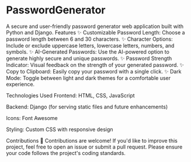 # PasswordGenerator
A secure and user-friendly password generator web application built with Python and Django.
Features
✨ Customizable Password Length: Choose a password length between 6 and 30 characters.
✨ Character Options: Include or exclude uppercase letters, lowercase letters, numbers, and symbols.
✨ AI-Generated Passwords: Use the AI-powered option to generate highly secure and unique passwords.
✨ Password Strength Indicator: Visual feedback on the strength of your generated password.
✨ Copy to Clipboard: Easily copy your password with a single click.
✨ Dark Mode: Toggle between light and dark themes for a comfortable user experience.

Technologies Used
Frontend: HTML, CSS, JavaScript

Backend: Django (for serving static files and future enhancements)

Icons: Font Awesome

Styling: Custom CSS with responsive design

Contributions
🤝 Contributions are welcome! If you'd like to improve this project, feel free to open an issue or submit a pull request. Please ensure your code follows the project's coding standards.

